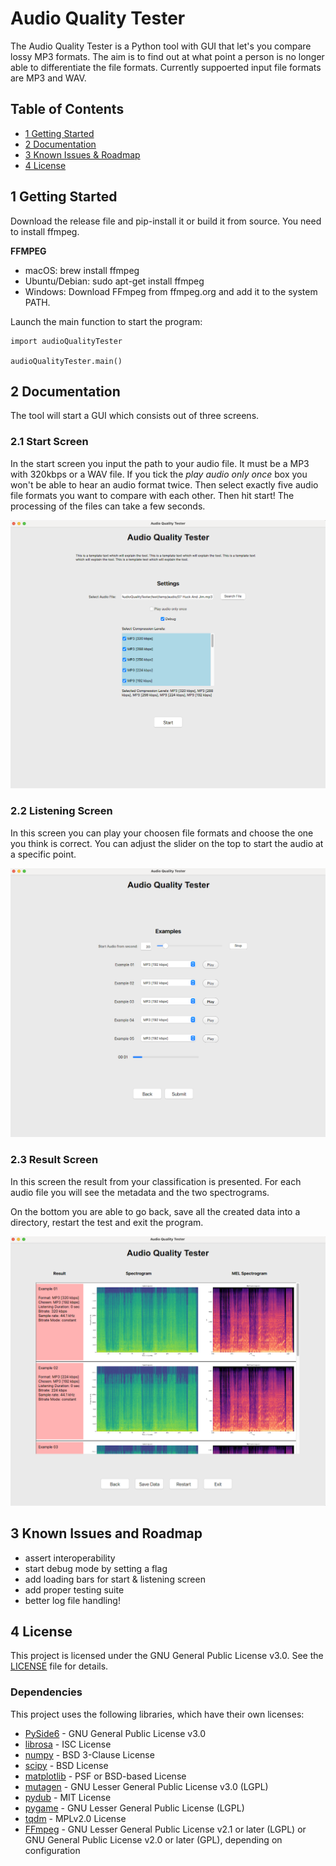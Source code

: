 # Audio Quality Tester
The Audio Quality Tester is a Python tool with GUI that let's you compare lossy MP3 formats. The aim is to find out at what point a person is no longer able to differentiate the file formats. Currently suppoerted input file formats are MP3 and WAV.

## Table of Contents
- [1 Getting Started](#1-getting-started)
- [2 Documentation](#2-documentation)
- [3 Known Issues & Roadmap](#3-known-issues-and-roadmap)
- [4 License](#4-license)

## 1 Getting Started
Download the release file and pip-install it or build it from source. You need to install ffmpeg.

**FFMPEG**
- macOS: brew install ffmpeg
- Ubuntu/Debian: sudo apt-get install ffmpeg
- Windows: Download FFmpeg from ffmpeg.org and add it to the system PATH.

Launch the main function to start the program: 
```
import audioQualityTester

audioQualityTester.main()
```

## 2 Documentation
The tool will start a GUI which consists out of three screens.

### 2.1 Start Screen
In the start screen you input the path to your audio file. It must be a MP3 with 320kbps or a WAV file. If you tick the *play audio only once* box you won't be able to hear an audio format twice. Then select exactly five audio file formats you want to compare with each other. Then hit start! The processing of the files can take a few seconds.

![Start Screen](images/StartScreen.png)

### 2.2 Listening Screen
In this screen you can play your choosen file formats and choose the one you think is correct. You can adjust the slider on the top to start the audio at a specific point.

![Listening Screen](images/ListeningScreen.png)

### 2.3 Result Screen
In this screen the result from your classification is presented. For each audio file you will see the metadata and the two spectrograms.

On the bottom you are able to go back, save all the created data into a directory, restart the test and exit the program.

![Result Screen](images/ResultScreen.png)


## 3 Known Issues and Roadmap

- assert interoperability
- start debug mode by setting a flag
- add loading bars for start & listening screen
- add proper testing suite
- better log file handling!


## 4 License

This project is licensed under the GNU General Public License v3.0. See the [LICENSE](./LICENSE.txt) file for details.


### Dependencies

This project uses the following libraries, which have their own licenses:

- [PySide6](https://www.qt.io/qt-for-python) - GNU General Public License v3.0
- [librosa](https://librosa.org/) - ISC License
- [numpy](https://numpy.org/) - BSD 3-Clause License
- [scipy](https://scipy.org/) - BSD License
- [matplotlib](https://matplotlib.org/) - PSF or BSD-based License
- [mutagen](https://mutagen.readthedocs.io/en/latest/) - GNU Lesser General Public License v3.0 (LGPL)
- [pydub](https://github.com/jiaaro/pydub) - MIT License
- [pygame](https://www.pygame.org/) - GNU Lesser General Public License (LGPL)
- [tqdm](https://tqdm.github.io/) - MPLv2.0 License
- [FFmpeg](https://ffmpeg.org/) - GNU Lesser General Public License v2.1 or later (LGPL) or GNU General Public License v2.0 or later (GPL), depending on configuration